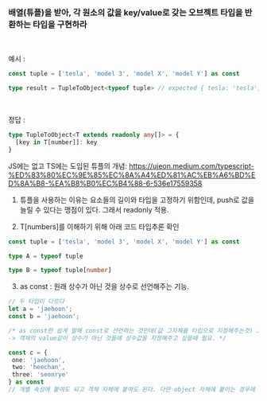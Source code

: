### 배열(튜플)을 받아, 각 원소의 값을 key/value로 갖는 오브젝트 타입을 반환하는 타입을 구현하라  

<br />


예시 : 
```ts
const tuple = ['tesla', 'model 3', 'model X', 'model Y'] as const

type result = TupleToObject<typeof tuple> // expected { tesla: 'tesla', 'model 3': 'model 3', 'model X': 'model X', 'model Y': 'model Y'}

```

<br />


정답 : 
```ts
type TupleToObject<T extends readonly any[]> = {
  [key in T[number]]: key
}
```
JS에는 없고 TS에는 도입된 튜플의 개념: https://ujeon.medium.com/typescript-%ED%83%80%EC%9E%85%EC%8A%A4%ED%81%AC%EB%A6%BD%ED%8A%B8-%EA%B8%B0%EC%B4%88-6-536e17559358

1. 튜플을 사용하는 이유는 요소들의 길이와 타입을 고정하기 위함인데, push로 값을 늘릴 수 있다는 맹점이 있다. 그래서 readonly 적용.  
 
2. T[numbers]를 이해하기 위해 아래 코드 타입추론 확인  
```ts
const tuple = ['tesla', 'model 3', 'model X', 'model Y'] as const

type A = typeof tuple

type B = typeof tuple[number]
```

3. as const : 원래 상수가 아닌 것을 상수로 선언해주는 기능. 
 ```ts
// 두 타입이 다르다
let a = 'jaehoon';
const b = 'jaehoon';

/* as const란 쉽게 말해 const로 선언하는 것인데(값 그자체를 타입으로 지정해주는것) 그럼 처음부터 const로 선언해주면 되는데 왜 as const가 필요할까?  
-> 객체의 value같이 상수가 아닌 것들에 상수값을 지정해주고 싶을때 필요. */

const c = {
  one: 'jaehoon',
  two: 'heechan',
  three: 'seonrye'
} as const
// 개별 속성에 붙여도 되고 객체 자체에 붙여도 된다. 다만 object 자체에 붙이는 경우에 readonly 옵션이 자동으로 붙는데 Typescript의 컴파일 성능과 관련된 기술적 이유 때문이라고 생각하면 된다.
```

